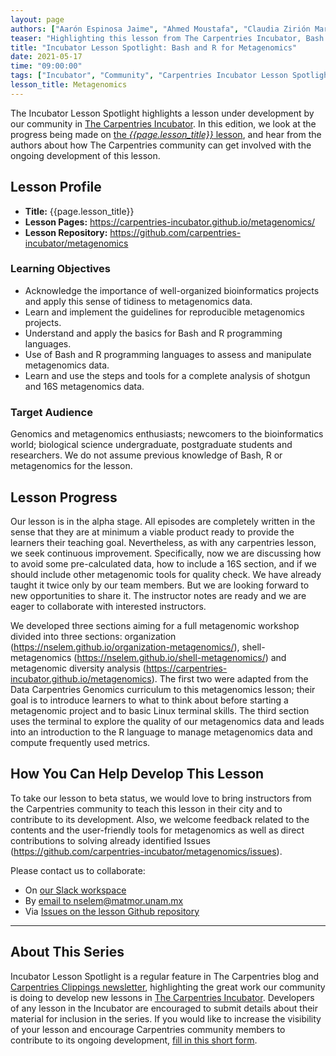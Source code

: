 ```yaml
---
layout: page
authors: ["Aarón Espinosa Jaime", "Ahmed Moustafa", "Claudia Zirión Martínez", "Diego Garfias Gallegos", "Edder Daniel Bustos", "Jesús Abraham Avelar Rivas", "José Abel Lovaco Flores", "Nelly Sélem Mojica", "Tania Vanessa Arellano Fernández"]
teaser: "Highlighting this lesson from The Carpentries Incubator, Bash and R for Metagenomics."
title: "Incubator Lesson Spotlight: Bash and R for Metagenomics"
date: 2021-05-17
time: "09:00:00"
tags: ["Incubator", "Community", "Carpentries Incubator Lesson Spotlight"]
lesson_title: Metagenomics
---
```


The Incubator Lesson Spotlight highlights a lesson under development by our community in [The Carpentries Incubator][incubator]. In this edition, we look at the progress being made on [the _{{page.lesson_title}}_ lesson][lesson-pages], and hear from the authors about how The Carpentries community can get involved with the ongoing development of this lesson.

## Lesson Profile

* **Title:** {{page.lesson_title}}
* **Lesson Pages:** https://carpentries-incubator.github.io/metagenomics/
* **Lesson Repository:** https://github.com/carpentries-incubator/metagenomics

### Learning Objectives

* Acknowledge the importance of well-organized bioinformatics projects and apply this sense of tidiness to metagenomics data.
* Learn and implement the guidelines for reproducible metagenomics projects.
* Understand and apply the basics for Bash and R programming languages.
* Use of Bash and R programming languages to assess and manipulate metagenomics data.
* Learn and use the steps and tools for a complete analysis of shotgun and 16S metagenomics data.

### Target Audience

Genomics and metagenomics enthusiasts; newcomers to the bioinformatics world; biological science undergraduate, postgraduate students and researchers. We do not assume previous knowledge of Bash, R or metagenomics for the lesson.

## Lesson Progress

Our lesson is in the alpha stage. All episodes are completely written in the sense that they are at minimum a viable product ready to provide the learners their teaching goal. Nevertheless, as with any carpentries lesson, we seek continuous improvement. Specifically, now we are discussing how to avoid some pre-calculated data, how to include a 16S section, and if we should include other metagenomic tools for quality check. We have already taught it twice only by our team members. But we are looking forward to new opportunities to share it. The instructor notes are ready and we are eager to collaborate with interested instructors.


We developed three sections aiming for a full metagenomic workshop divided into three sections: organization (https://nselem.github.io/organization-metagenomics/), shell-metagenomics (https://nselem.github.io/shell-metagenomics/) and metagenomic diversity analysis (https://carpentries-incubator.github.io/metagenomics). The first two were adapted from the Data Carpentries Genomics curriculum to this metagenomics lesson; their goal is to introduce learners to what to think about before starting a metagenomic project and to basic Linux terminal skills. The third section uses the terminal to explore the quality of our metagenomics data and leads into an introduction to the R language to manage metagenomics data and compute frequently used metrics.

## How You Can Help Develop This Lesson

To take our lesson to beta status, we would love to bring instructors from the Carpentries community to teach this lesson in their city and to contribute to its development. Also, we welcome feedback related to the contents and the user-friendly tools for metagenomics as well as direct contributions to solving already identified Issues (https://github.com/carpentries-incubator/metagenomics/issues).


Please contact us to collaborate:

* On [our Slack workspace](https://join.slack.com/t/metagenomicslesson/shared_invite/zt-pjaldgg7-BQVHxLTAqxlklkaH881xbA)
* By [email to nselem@matmor.unam.mx](mailto:nselem@matmor.unam.mx)
* Via [Issues on the lesson Github repository](https://github.com/carpentries-incubator/metagenomics/issues)

------

## About This Series

Incubator Lesson Spotlight is a regular feature in The Carpentries blog and [Carpentries Clippings newsletter][newsletter], highlighting the great work our community is doing to develop new lessons in [The Carpentries Incubator][incubator]. Developers of any lesson in the Incubator are encouraged to submit details about their material for inclusion in the series. If you would like to increase the visibility of your lesson and encourage Carpentries community members to contribute to its ongoing development, [fill in this short form][ils-form].

<!-- link references -->
[ils-form]: https://forms.gle/cCuLATAEomfdFejs9
[incubator]: https://github.com/carpentries-incubator/
[lesson-pages]: https://carpentries-incubator.github.io/metagenomics/
[newsletter]: https://carpentries.org/newsletter/
